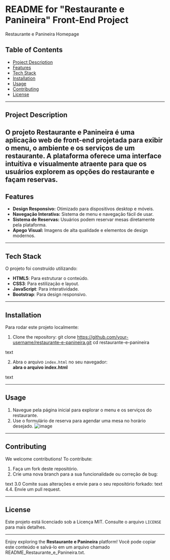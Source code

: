 # README for "Restaurante e Panineira" Front-End Project

Restaurante e Panineira Homepage

## Table of Contents
- [Project Description](#project-description)
- [Features](#features)
- [Tech Stack](#tech-stack)
- [Installation](#installation)
- [Usage](#usage)
- [Contributing](#contributing)
- [License](#license)

---

## Project Description
O projeto **Restaurante e Panineira** é uma aplicação web de front-end projetada para exibir o menu, o ambiente e os serviços de um restaurante. A plataforma oferece uma interface intuitiva e visualmente atraente para que os usuários explorem as opções do restaurante e façam reservas.
---

## Features
- **Design Responsivo:** Otimizado para dispositivos desktop e móveis.  
- **Navegação Interativa:** Sistema de menu e navegação fácil de usar.  
- **Sistema de Reservas:** Usuários podem reservar mesas diretamente pela plataforma.  
- **Apego Visual:** Imagens de alta qualidade e elementos de design modernos.

---

## Tech Stack
O projeto foi construído utilizando:
- **HTML5**: Para estruturar o conteúdo.
- **CSS3**: Para estilização e layout.
- **JavaScript**: Para interatividade.
- **Bootstrap**: Para design responsivo.
---

## Installation
Para rodar este projeto localmente:

1. Clone the repository:
git clone https://github.com/your-username/restaurante-e-panineira.git
cd restaurante-e-panineira

text

2. Abra o arquivo `index.html` no seu navegador:  
**abra o arquivo index.html**

text

---

## Usage
1. Navegue pela página inicial para explorar o menu e os serviços do restaurante.  
2. Use o formulário de reserva para agendar uma mesa no horário desejado.
![image](https://github.com/user-attachments/assets/4ec0cddd-9b80-4220-86e5-9e365b2aacc2)

---

## Contributing
We welcome contributions! To contribute:
1. Faça um fork deste repositório.
2. Crie uma nova branch para a sua funcionalidade ou correção de bug:

text
3.0 Comite suas alterações e envie para o seu repositório forkado:
text
4.4. Envie um pull request.

---

## License
Este projeto está licenciado sob a Licença MIT. Consulte o arquivo `LICENSE` para mais detalhes.

---

Enjoy exploring the **Restaurante e Panineira** platform!
Você pode copiar este conteúdo e salvá-lo em um arquivo chamado README_Restaurante_e_Panineira.txt.
